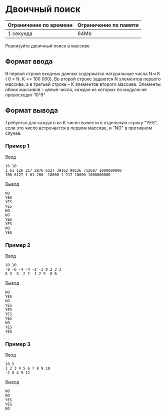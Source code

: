 # Двоичный поиск

| Ограничение по времени |  Ограничение по памяти|
|--|--|
| 1 секунда | 64Mb |

Реализуйте двоичный поиск в массиве

## Формат ввода

В первой строке входных данных содержатся натуральные числа N и K ( 0 < N, K <= 100 000). Во второй строке задаются N элементов первого массива, а в третьей строке – K элементов второго массива. Элементы обоих массивов - целые числа, каждое из которых по модулю не превосходит 10^9^

## Формат вывода

Требуется для каждого из K чисел вывести в отдельную строку "YES", если это число встречается в первом массиве, и "NO" в противном случае.

### Пример 1

Ввод

    10 10
    1 61 126 217 2876 6127 39162 98126 712687 1000000000 
    100 6127 1 61 200 -10000 1 217 10000 1000000000 

Вывод

    NO
    YES
    YES
    YES
    NO
    NO
    YES
    YES
    NO
    YES

### Пример 2

Ввод

    10 10
    -8 -6 -4 -4 -2 -1 0 2 3 3 
    8 3 -3 -2 2 -1 2 9 -8 0 

Вывод

    NO
    YES
    NO
    YES
    YES
    YES
    YES
    NO
    YES
    YES

### Пример 3

Ввод

    10 5
    1 2 3 4 5 6 7 8 9 10 
    -2 0 4 9 12 

Вывод

    NO
    NO
    YES
    YES
    NO
